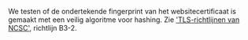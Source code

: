 We testen of de ondertekende fingerprint van het websitecertificaat is gemaakt met een veilig algoritme voor hashing. Zie ['TLS-richtlijnen van NCSC'](https://www.ncsc.nl/actueel/whitepapers/ict-beveiligingsrichtlijnen-voor-transport-layer-security-tls.html), richtlijn B3-2.
